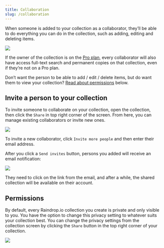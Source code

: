 ```yaml
---
title: Collaboration
slug: /collaboration
---
```


When someone is added to your collection as a collaborator, they’ll be able to do everything you can do in the collection, such as adding, editing and deleting items.

![](hero.jpg)

If the owner of the collection is on the [Pro plan](../../billing/premium-features.md), every collaborator will also have access full-text search and permanent copies on that collection, even if they’re not on a Pro plan.

Don’t want the person to be able to add / edit / delete items, but do want them to view your collection? [Read about permissions](#permissions) below.

## Invite a person to your collection
To invite someone to collaborate on your collection, open the collection, then click the `Share` in top right corner of the screen. 
From here, you can manage existing collaborators or invite new ones.

<p><img src={require('./invite.png').default} style={{maxHeight:555}} /></p>

To invite a new collaborator, click `Invite more people` and then enter their email address.

After you click a `Send invites` button, persons you added will receive an email notification:

<p><img src={require('./email.png').default} style={{maxHeight:412}} /></p>

They need to click on the link from the email, and after a while, the shared collection will be available on their account.

## Permissions
By default, every Raindrop.io collection you create is private and only visible to you.
You have the option to change this privacy setting to whatever suits your collection best.
You can change the privacy settings from the collection screen by clicking the `Share` button in the top right corner of your collection. 

<p><img src={require('./access.png').default} style={{maxHeight:388}} /></p>